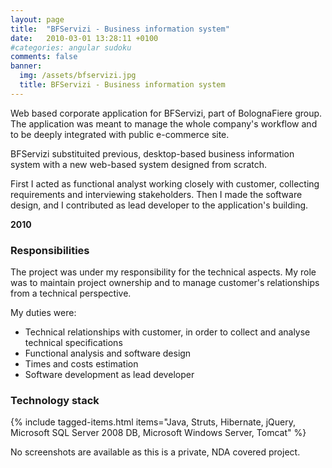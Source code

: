 ```yaml
---
layout: page
title:  "BFServizi - Business information system"
date:   2010-03-01 13:28:11 +0100
#categories: angular sudoku
comments: false
banner:
  img: /assets/bfservizi.jpg
  title: BFServizi - Business information system
---
```


Web based corporate application for BFServizi, part of BolognaFiere group.
The application was meant to manage the whole company's workflow and to be deeply integrated with public e-commerce site.

BFServizi substituited previous, desktop-based business information system with a new web-based system designed from scratch.

First I acted as functional analyst working closely with customer, collecting requirements and interviewing stakeholders. Then I made the software design, and I contributed as lead developer to the application's building.

**2010**

### Responsibilities

The project was under my responsibility for the technical aspects.  My role was to maintain project ownership and to manage customer's relationships from a technical perspective. 

My duties were:
* Technical relationships with customer, in order to collect and analyse technical specifications
* Functional analysis and software design
* Times and costs estimation
* Software development as lead developer

### Technology stack

{% include tagged-items.html items="Java, Struts, Hibernate, jQuery, Microsoft SQL Server 2008 DB, Microsoft Windows Server, Tomcat" %}

No screenshots are available as this is a private, NDA covered project.